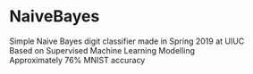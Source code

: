 # NaiveBayes
Simple Naive Bayes digit classifier made in Spring 2019 at UIUC \
Based on Supervised Machine Learning Modelling \
Approximately 76% MNIST accuracy
